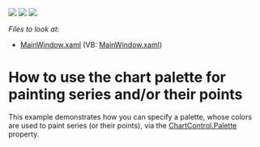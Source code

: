 <!-- default badges list -->
![](https://img.shields.io/endpoint?url=https://codecentral.devexpress.com/api/v1/VersionRange/128570286/21.1.5%2B)
[![](https://img.shields.io/badge/Open_in_DevExpress_Support_Center-FF7200?style=flat-square&logo=DevExpress&logoColor=white)](https://supportcenter.devexpress.com/ticket/details/E4554)
[![](https://img.shields.io/badge/📖_How_to_use_DevExpress_Examples-e9f6fc?style=flat-square)](https://docs.devexpress.com/GeneralInformation/403183)
<!-- default badges end -->
<!-- default file list -->
*Files to look at*:

* [MainWindow.xaml](./CS/UsePalettes/MainWindow.xaml) (VB: [MainWindow.xaml](./VB/UsePalettes/MainWindow.xaml))
<!-- default file list end -->
# How to use the chart palette for painting series and/or their points


<p>This example demonstrates how you can specify a palette, whose colors are used to paint series (or their points), via the  <a href="http://help.devexpress.com/#WPF/DevExpressXpfChartsChartControl_Palettetopic"><u>ChartControl.Palette</u></a> property.</p><br />


<br/>


